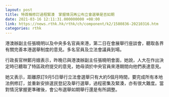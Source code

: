 ```yaml
---
layout: post
title: 特首稱修訂過程緊湊　掌握情況再公布立會選舉是否如期
date: 2021-03-16 12:11:31.000000000 +08:00
link: https://news.rthk.hk/rthk/ch/component/k2/1580836-20210316.htm
categories: rthk
---
```


港澳辦副主任張曉明以及中央多名官員來港，第二日在會展舉行座談會，聽取各界有關完善本港選舉制度的意見。多名官員及立法會議員到場。

行政長官林鄭月娥表示，昨晚已與港澳辦副主任張曉明會面，她說，人大在作出決定時已聽取了特區政府提交的意見，她毋須於中央官員來港期間向他們表達意見。

她又表示，距離原訂9月5日舉行立法會選舉只有大約5個月時間，要完成所有本地法例修訂，並重新安排選民登記及舉行選舉，過程密集及緊湊，亦有很大難度。當對情況掌握更準確後，會公布選舉如期舉行還是有所調整。
